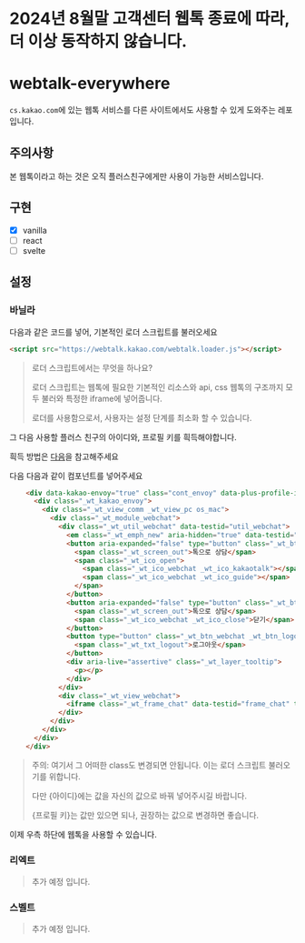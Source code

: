 # 2024년 8월말 고객센터 웹톡 종료에 따라, 더 이상 동작하지 않습니다.

# webtalk-everywhere
`cs.kakao.com`에 있는 웹톡 서비스를 다른 사이트에서도 사용할 수 있게 도와주는 레포입니다.

## 주의사항
본 웹톡이라고 하는 것은 오직 플러스친구에게만 사용이 가능한 서비스입니다.

## 구현
- [x] vanilla
- [ ] react
- [ ] svelte

## 설정
### 바닐라
다음과 같은 코드를 넣어, 기본적인 로더 스크립트를 불러오세요
```html
<script src="https://webtalk.kakao.com/webtalk.loader.js"></script>
```

> 로더 스크립트에서는 무엇을 하나요?
>
> 로더 스크립트는 웹톡에 필요한 기본적인 리소스와 api, css 웹톡의 구조까지 모두 불러와 특정한 iframe에 넣어줍니다.
>
> 로더를 사용함으로서, 사용자는 설정 단계를 최소화 할 수 있습니다.

그 다음 사용할 플러스 친구의 아이디와, 프로필 키를 흭득해야합니다.

흭득 방법은 [다음](/how-to-get-pf.md)을 참고해주세요

다음 다음과 같이 컴포넌트를 넣어주세요

```html
    <div data-kakao-envoy="true" class="cont_envoy" data-plus-profile-id="{아이디}" data-uuid="{프로필 키}">
      <div class="_wt_kakao_envoy">
        <div class="_wt_view_comm _wt_view_pc os_mac">
          <div class="_wt_module_webchat">
            <div class="_wt_util_webchat" data-testid="util_webchat">
              <em class="_wt_emph_new" aria-hidden="true" data-testid="emph_new"></em>
              <button aria-expanded="false" type="button" class="_wt_btn_webchat _wt_btn_open" data-testid="btn_open">
                <span class="_wt_screen_out">톡으로 상담</span>
                <span class="_wt_ico_open">
                  <span class="_wt_ico_webchat _wt_ico_kakaotalk"></span>
                  <span class="_wt_ico_webchat _wt_ico_guide"></span>
                </span>
              </button>
              <button aria-expanded="false" type="button" class="_wt_btn_webchat _wt_btn_close" data-testid="btn_close">
                <span class="_wt_screen_out">톡으로 상담</span>
                <span class="_wt_ico_webchat _wt_ico_close">닫기</span>
              </button>
              <button type="button" class="_wt_btn_webchat _wt_btn_logout" data-testid="btn_logout">
                <span class="_wt_txt_logout">로그아웃</span>
              </button>
              <div aria-live="assertive" class="_wt_layer_tooltip">
                <p></p>
              </div>
            </div>
            <div class="_wt_view_webchat">
              <iframe class="_wt_frame_chat" data-testid="frame_chat" title="빈프레임"></iframe>
            </div>
          </div>
        </div>
      </div>
    </div>
```
> 주의: 여기서 그 어떠한 class도 변경되면 안됩니다. 이는 로더 스크립트 불러오기를 위합니다.
> 
> 다만 {아이디}에는 값을 자신의 값으로 바꿔 넣어주시길 바랍니다.
>
> {프로필 키}는 값만 있으면 되나, 권장하는 값으로 변경하면 좋습니다.

이제 우측 하단에 웹톡을 사용할 수 있습니다.

### 리엑트
> 추가 예정 입니다.

### 스벨트
> 추가 예정 입니다.
